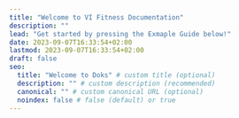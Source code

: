 ```yaml
---
title: "Welcome to VI Fitness Documentation"
description: ""
lead: "Get started by pressing the Exmaple Guide below!"
date: 2023-09-07T16:33:54+02:00
lastmod: 2023-09-07T16:33:54+02:00
draft: false
seo:
  title: "Welcome to Doks" # custom title (optional)
  description: "" # custom description (recommended)
  canonical: "" # custom canonical URL (optional)
  noindex: false # false (default) or true
---
```

